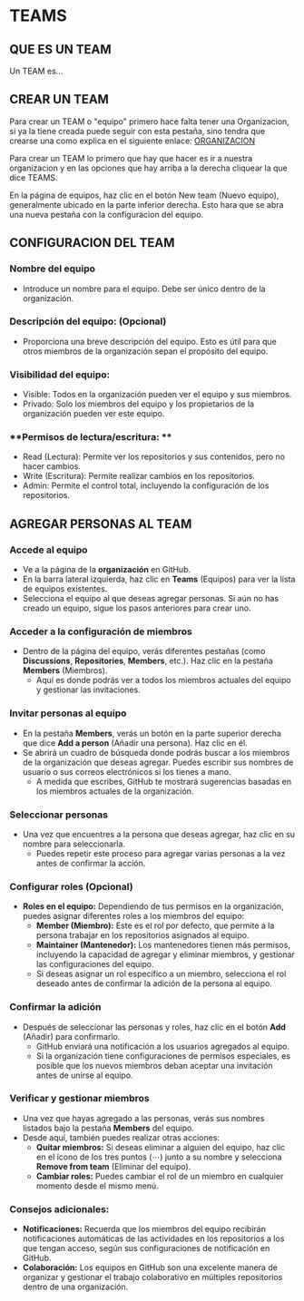 # TEAMS

## QUE ES UN TEAM

Un TEAM es...

## CREAR UN TEAM

Para crear un TEAM o "equipo" primero hace falta tener una Organizacion, si ya la tiene creada puede seguir con esta pestaña, sino tendra que crearse una como explica en el siguiente enlace: [ORGANIZACION](ORGANIZACION.md)

Para crear un TEAM lo primero que hay que hacer es ir a nuestra organizacion y en las opciones que hay arriba a la derecha cliquear la que dice TEAMS.

En la página de equipos, haz clic en el botón New team (Nuevo equipo), generalmente ubicado en la parte inferior derecha. Esto hara que se abra una nueva pestaña con la configuracion del equipo.

## CONFIGURACION DEL TEAM

### **Nombre del equipo**
- Introduce un nombre para el equipo. Debe ser único dentro de la organización.

### **Descripción del equipo: (Opcional)**
- Proporciona una breve descripción del equipo. Esto es útil para que otros miembros de la organización sepan el propósito del equipo.

### **Visibilidad del equipo:**
- Visible: Todos en la organización pueden ver el equipo y sus miembros.
- Privado: Solo los miembros del equipo y los propietarios de la organización pueden ver este equipo.

### **Permisos de lectura/escritura: **
- Read (Lectura): Permite ver los repositorios y sus contenidos, pero no hacer cambios.
- Write (Escritura): Permite realizar cambios en los repositorios.
- Admin: Permite el control total, incluyendo la configuración de los repositorios.

## AGREGAR PERSONAS AL TEAM

### **Accede al equipo**
- Ve a la página de la **organización** en GitHub.
- En la barra lateral izquierda, haz clic en **Teams** (Equipos) para ver la lista de equipos existentes.
- Selecciona el equipo al que deseas agregar personas. Si aún no has creado un equipo, sigue los pasos anteriores para crear uno.

### **Acceder a la configuración de miembros**
- Dentro de la página del equipo, verás diferentes pestañas (como **Discussions**, **Repositories**, **Members**, etc.). Haz clic en la pestaña **Members** (Miembros).
  - Aquí es donde podrás ver a todos los miembros actuales del equipo y gestionar las invitaciones.

### **Invitar personas al equipo**
- En la pestaña **Members**, verás un botón en la parte superior derecha que dice **Add a person** (Añadir una persona). Haz clic en él.
- Se abrirá un cuadro de búsqueda donde podrás buscar a los miembros de la organización que deseas agregar. Puedes escribir sus nombres de usuario o sus correos electrónicos si los tienes a mano.
  - A medida que escribes, GitHub te mostrará sugerencias basadas en los miembros actuales de la organización.

### **Seleccionar personas**
- Una vez que encuentres a la persona que deseas agregar, haz clic en su nombre para seleccionarla.
  - Puedes repetir este proceso para agregar varias personas a la vez antes de confirmar la acción.

### **Configurar roles (Opcional)**
- **Roles en el equipo:** Dependiendo de tus permisos en la organización, puedes asignar diferentes roles a los miembros del equipo:
  - **Member (Miembro):** Este es el rol por defecto, que permite a la persona trabajar en los repositorios asignados al equipo.
  - **Maintainer (Mantenedor):** Los mantenedores tienen más permisos, incluyendo la capacidad de agregar y eliminar miembros, y gestionar las configuraciones del equipo.
  - Si deseas asignar un rol específico a un miembro, selecciona el rol deseado antes de confirmar la adición de la persona al equipo.

### **Confirmar la adición**
- Después de seleccionar las personas y roles, haz clic en el botón **Add** (Añadir) para confirmarlo.
  - GitHub enviará una notificación a los usuarios agregados al equipo.
  - Si la organización tiene configuraciones de permisos especiales, es posible que los nuevos miembros deban aceptar una invitación antes de unirse al equipo.

### **Verificar y gestionar miembros**
- Una vez que hayas agregado a las personas, verás sus nombres listados bajo la pestaña **Members** del equipo.
- Desde aquí, también puedes realizar otras acciones:
  - **Quitar miembros:** Si deseas eliminar a alguien del equipo, haz clic en el ícono de los tres puntos (⋯) junto a su nombre y selecciona **Remove from team** (Eliminar del equipo).
  - **Cambiar roles:** Puedes cambiar el rol de un miembro en cualquier momento desde el mismo menú.

### **Consejos adicionales:**
- **Notificaciones:** Recuerda que los miembros del equipo recibirán notificaciones automáticas de las actividades en los repositorios a los que tengan acceso, según sus configuraciones de notificación en GitHub.
- **Colaboración:** Los equipos en GitHub son una excelente manera de organizar y gestionar el trabajo colaborativo en múltiples repositorios dentro de una organización.